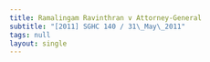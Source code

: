 ```yaml
---
title: Ramalingam Ravinthran v Attorney-General
subtitle: "[2011] SGHC 140 / 31\_May\_2011"
tags: null
layout: single
---
```


